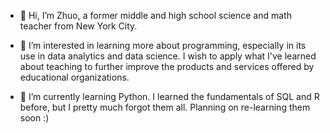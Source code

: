 - 👋 Hi, I’m Zhuo, a former middle and high school science and math teacher from New York City.

- 👀 I’m interested in learning more about programming, especially in its use in data analytics and data science. I wish to apply what I've learned about teaching to further improve the products and services offered by educational organizations.
- 🌱 I’m currently learning Python. I learned the fundamentals of SQL and R before, but I pretty much forgot them all. Planning on re-learning them soon :)

<!---
208cai5099/208cai5099 is a ✨ special ✨ repository because its `README.md` (this file) appears on your GitHub profile.
You can click the Preview link to take a look at your changes.
--->
